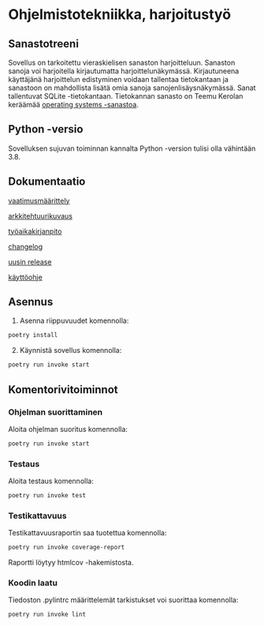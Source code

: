# Ohjelmistotekniikka, harjoitustyö

## Sanastotreeni

Sovellus on tarkoitettu vieraskielisen sanaston harjoitteluun. Sanaston sanoja voi harjoitella kirjautumatta harjoittelunäkymässä. Kirjautuneena käyttäjänä harjoittelun edistyminen voidaan tallentaa tietokantaan ja sanastoon on mahdollista lisätä omia sanoja sanojenlisäysnäkymässä. Sanat tallentuvat SQLite -tietokantaan. Tietokannan sanasto on Teemu Kerolan keräämää [operating systems -sanastoa](https://www.cs.helsinki.fi/group/nodes/kurssit/kj/sanasto.html).

## Python -versio

Sovelluksen sujuvan toiminnan kannalta Python -version tulisi olla vähintään 3.8.

## Dokumentaatio

[vaatimusmäärittely](https://github.com/minnaRon/ot-harjoitustyo/blob/master/dokumentaatio/vaatimusmaarittely.md)

[arkkitehtuurikuvaus](https://github.com/minnaRon/ot-harjoitustyo/blob/master/dokumentaatio/arkkitehtuuri.md)

[työaikakirjanpito](https://github.com/minnaRon/ot-harjoitustyo/blob/master/dokumentaatio/tyoaikakirjanpito.md)

[changelog](https://github.com/minnaRon/ot-harjoitustyo/blob/master/dokumentaatio/changelog.md)

[uusin release](https://github.com/minnaRon/ot-harjoitustyo/releases/tag/viikko6)

[käyttöohje](https://github.com/minnaRon/ot-harjoitustyo/blob/master/dokumentaatio/kayttoohje.md)

## Asennus

1. Asenna riippuvuudet komennolla:

```bash
poetry install
```

2. Käynnistä sovellus komennolla:

```bash
poetry run invoke start
```

## Komentorivitoiminnot

### Ohjelman suorittaminen

Aloita ohjelman suoritus komennolla:

```bash
poetry run invoke start
```

### Testaus

Aloita testaus komennolla:

```bash
poetry run invoke test
```

### Testikattavuus

Testikattavuusraportin saa tuotettua komennolla:

```bash
poetry run invoke coverage-report
```

Raportti löytyy htmlcov -hakemistosta.

### Koodin laatu

Tiedoston .pylintrc määrittelemät tarkistukset voi suorittaa komennolla:

```bash
poetry run invoke lint
```
